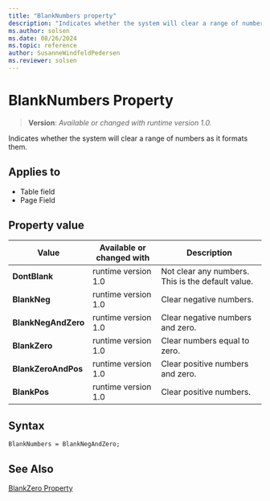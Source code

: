 ```yaml
---
title: "BlankNumbers property"
description: "Indicates whether the system will clear a range of numbers as it formats them."
ms.author: solsen
ms.date: 08/26/2024
ms.topic: reference
author: SusanneWindfeldPedersen
ms.reviewer: solsen
---
```

[//]: # (START>DO_NOT_EDIT)
[//]: # (IMPORTANT:Do not edit any of the content between here and the END>DO_NOT_EDIT.)
[//]: # (Any modifications should be made in the .xml files in the ModernDev repo.)
# BlankNumbers Property
> **Version**: _Available or changed with runtime version 1.0._

Indicates whether the system will clear a range of numbers as it formats them.

## Applies to
-   Table field
-   Page Field

## Property value

|Value|Available or changed with|Description|
|-----------|-----------|---------------------------------------|
|**DontBlank**|runtime version 1.0|Not clear any numbers. This is the default value.|
|**BlankNeg**|runtime version 1.0|Clear negative numbers.|
|**BlankNegAndZero**|runtime version 1.0|Clear negative numbers and zero.|
|**BlankZero**|runtime version 1.0|Clear numbers equal to zero.|
|**BlankZeroAndPos**|runtime version 1.0|Clear positive numbers and zero.|
|**BlankPos**|runtime version 1.0|Clear positive numbers.|

[//]: # (IMPORTANT: END>DO_NOT_EDIT)

## Syntax  
```AL
BlankNumbers = BlankNegAndZero;
```

## See Also  
 [BlankZero Property](devenv-blankzero-property.md)